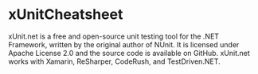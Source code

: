 # xUnitCheatsheet

xUnit.net is a free and open-source unit testing tool for the .NET Framework, written by the original author of NUnit. It is licensed under Apache License 2.0 and the source code is available on GitHub. xUnit.net works with Xamarin, ReSharper, CodeRush, and TestDriven.NET.
